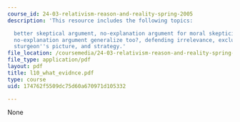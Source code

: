 ```yaml
---
course_id: 24-03-relativism-reason-and-reality-spring-2005
description: 'This resource includes the following topics:

  better skeptical argument, no-explanation argument for moral skepticism, does the
  no-explanation argument generalize too?, defending irrelevance, exclusion in action,
  sturgeon''s picture, and strategy.'
file_location: /coursemedia/24-03-relativism-reason-and-reality-spring-2005/174762f5509dc75d60a670971d105332_l10_what_evidnce.pdf
file_type: application/pdf
layout: pdf
title: l10_what_evidnce.pdf
type: course
uid: 174762f5509dc75d60a670971d105332

---
```

None